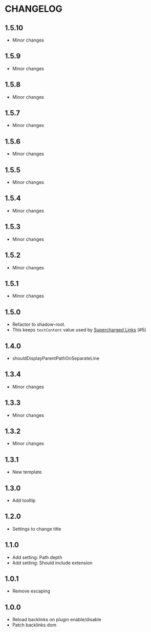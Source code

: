 # CHANGELOG

## 1.5.10

- Minor changes

## 1.5.9

- Minor changes

## 1.5.8

- Minor changes

## 1.5.7

- Minor changes

## 1.5.6

- Minor changes

## 1.5.5

- Minor changes

## 1.5.4

- Minor changes

## 1.5.3

- Minor changes

## 1.5.2

- Minor changes

## 1.5.1

- Minor changes

## 1.5.0

- Refactor to shadow-root.
- This keeps `textContent` value used by [Supercharged Links](https://github.com/mdelobelle/obsidian_supercharged_links) (#5)

## 1.4.0

- shouldDisplayParentPathOnSeparateLine

## 1.3.4

- Minor changes

## 1.3.3

- Minor changes

## 1.3.2

- Minor changes

## 1.3.1

- New template

## 1.3.0

- Add tooltip

## 1.2.0

- Settings to change title

## 1.1.0

- Add setting: Path depth
- Add setting: Should include extension

## 1.0.1

- Remove escaping

## 1.0.0

- Reload backlinks on plugin enable/disable
- Patch backlinks dom
